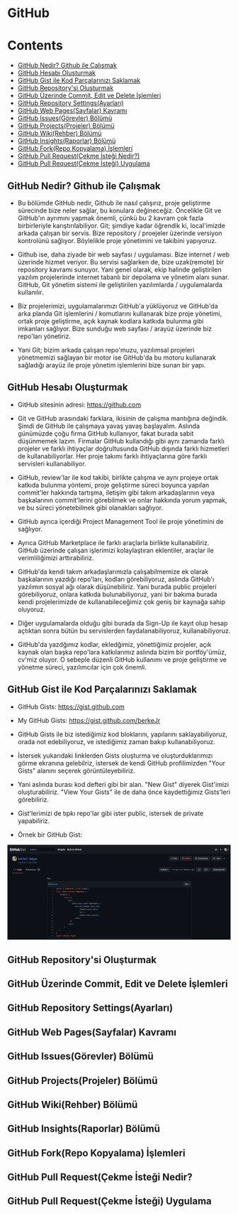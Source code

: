 # GitHub

# Contents
* [GitHub Nedir? Github ile Çalışmak](#github-intro)
* [GitHub Hesabı Oluşturmak](#github-account)
* [GitHub Gist ile Kod Parçalarınızı Saklamak](#github-gist)
* [GitHub Repository'si Oluşturmak](#repository)
* [GitHub Üzerinde Commit, Edit ve Delete İşlemleri](#commit-edit-delete)
* [GitHub Repository Settings(Ayarları)](#github-settings)
* [GitHub Web Pages(Sayfalar) Kavramı](#github-web-pages)
* [GitHub Issues(Görevler) Bölümü](#github-issues)
* [GitHub Projects(Projeler) Bölümü](#github-projects)
* [GitHub Wiki(Rehber) Bölümü](#github-wiki)
* [GitHub Insights(Raporlar) Bölümü](#github-insights)
* [GitHub Fork(Repo Kopyalama) İşlemleri](#github-fork)
* [GitHub Pull Request(Çekme İsteği Nedir?)](#github-pull-request)
* [GitHub Pull Request(Çekme İsteği) Uygulama](#github-pull-request-app)


## GitHub Nedir? Github ile Çalışmak <a name="github-intro"></a>
- Bu bölümde GitHub nedir, Github ile nasıl çalışırız, proje geliştirme sürecinde bize neler sağlar, bu konulara değineceğiz. Öncelikle Git ve GitHub'ın ayrımını yapmak önemli, çünkü bu 2 kavram çok fazla birbirleriyle karıştırılabiliyor. Git; şimdiye kadar öğrendik ki, local'imizde arkada çalışan bir servis. Bize repository / proejeler üzerinde versiyon kontrolünü sağlıyor. Böylelikle proje yönetimini ve takibini yapıyoruz. 

- Github ise, daha ziyade bir web sayfası / uygulaması. Bize internet / web üzerinde hizmet veriyor. Bu servisi sağlarken de, bize uzak(remote) bir repository kavramı sunuyor. Yani genel olarak, ekip halinde geliştirilen yazılım projelerinde internet tabanlı bir depolama ve yönetim alanı sunar. GitHub, Git yönetim sistemi ile geliştirilen yazılımlarda / uygulamalarda kullanılır. 

- Biz projelerimizi, uygulamalarımızı GitHub'a yüklüyoruz ve GitHub'da arka planda Git işlemlerini / komutlarını kullanarak bize proje yönetimi, ortak proje geliştirme, açık kaynak kodlara katkıda bulunma gibi imkanları sağlıyor. Bize sunduğu web sayfası / arayüz üzerinde biz repo'ları yönetiriz. 

- Yani Git; bizim arkada çalışan repo'muzu, yazılımsal projeleri yönetmemizi sağlayan bir motor ise GitHub'da bu motoru kullanarak sağladığı arayüz ile proje yönetim işlemlerini bize sunan bir yapı. 


## GitHub Hesabı Oluşturmak <a name="github-account"></a>
- GitHub sitesinin adresi: https://github.com

- Git ve GitHub arasındaki farklara, ikisinin de çalışma mantığına değindik. Şimdi de GitHub ile çalışmaya yavaş yavaş başlayalım. Aslında günümüzde çoğu firma GitHub kullanıyor, fakat burada sabit düşünmemek lazım. Firmalar GitHub kullandığı gibi aynı zamanda farklı projeler ve farklı ihtiyaçlar doğrultusunda GitHub dışında farklı hizmetleri de kullanabiliyorlar. Her proje takımı farklı ihtiyaçlarına göre farklı servisleri kullanabiliyor. 

- GitHub, review'lar ile kod takibi, birlikte çalışma ve aynı projeye ortak katkıda bulunma yöntemi, proje geliştirme süreci boyunca yapılan commit'ler hakkında tartışma, iletişim gibi takım arkadaşlarının veya başkalarının commit'lerini görebilmek ve onlar hakkında yorum yapmak, ve bu süreci yönetebilmek gibi olanakları sağlıyor. 

- GitHub ayrıca içerdiği Project Management Tool ile proje yönetimini de sağlıyor. 

- Ayrıca GitHub Marketplace ile farklı araçlarla birlikte kullanabiliriz. GitHub üzerinde çalışan işlerimizi kolaylaştıran eklentiler, araçlar ile verimliliğimizi arttırabiliriz. 

- GitHub'da kendi takım arkadaşlarımızla çalışabilmemize ek olarak başkalarının yazdığı repo'ları, kodları görebiliyoruz, aslında GitHub'ı yazılımın sosyal ağı olarak düşünebiliriz. Yani burada public projeleri görebiliyoruz, onlara katkıda bulunabiliyoruz, yani bir bakıma burada kendi projelerimizde de kullanabileceğimiz çok geniş bir kaynağa sahip oluyoruz. 

- Diğer uygulamalarda olduğu gibi burada da Sign-Up ile kayıt olup hesap açtıktan sonra bütün bu servislerden faydalanabiliyoruz, kullanabiliyoruz. 

- GitHub'da yazdğımız kodlar, ekledğimiz, yönettiğimiz projeler, açık kaynak olan başka repo'lara katkılarımız aslında bizim bir portföy'ümüz, cv'miz oluyor. O sebeple düzenli GitHub kullanımı ve proje geliştirme ve yönetme süreci, yazılımcılar için çok önemli. 


## GitHub Gist ile Kod Parçalarınızı Saklamak <a name="github-gist"></a>

- GitHub Gists: https://gist.github.com

- My GitHub Gists: https://gist.github.com/berkeJr

- GitHub Gists ile biz istediğimiz kod bloklarını, yapılarını saklayabiliyoruz, orada not edebiliyoruz, ve istediğimiz zaman bakıp kullanabiliyoruz. 

- İstersek yukarıdaki linklerden Gists oluşturma ve oluşturduklarımızı görme ekranına gelebilriz, istersek de kendi GitHub profilimizden "Your Gists" alanını seçerek görüntüleyebiliriz.    

- Yani aslında burası kod defteri gibi bir alan. "New Gist" diyerek Gist'imizi oluşturabiliriz. "View Your Gists" ile de daha önce kaydettiğimiz Gists'leri görebiliriz. 

- Gist'lerimizi de tıpkı repo'lar gibi ister public, istersek de private yapabiliriz. 

- Örnek bir GitHub Gist:

![pic](../images/53.1.gist.png) 





## GitHub Repository'si Oluşturmak <a name="repository"></a>



## GitHub Üzerinde Commit, Edit ve Delete İşlemleri <a name="commit-edit-delete"></a>



## GitHub Repository Settings(Ayarları) <a name="github-settings"></a>



## GitHub Web Pages(Sayfalar) Kavramı <a name="github-web-pages"></a>



## GitHub Issues(Görevler) Bölümü <a name="github-issues"></a>



## GitHub Projects(Projeler) Bölümü <a name="github-projects"></a>



## GitHub Wiki(Rehber) Bölümü <a name="github-wiki"></a>



## GitHub Insights(Raporlar) Bölümü <a name="github-insights"></a>



## GitHub Fork(Repo Kopyalama) İşlemleri <a name="github-fork"></a>



## GitHub Pull Request(Çekme İsteği Nedir? <a name="github-pull-request"></a>


## GitHub Pull Request(Çekme İsteği) Uygulama <a name="github-pull-request-app"></a>

